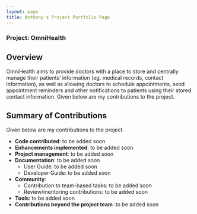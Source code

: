 ```yaml
---
layout: page
title: Anthony's Project Portfolio Page
---
```


### Project: OmniHealth

## Overview
OmniHealth aims to provide doctors with a place to store and centrally manage their patients’ information (eg. medical records, contact information), as well as allowing doctors to schedule appointments, send appointment reminders and other notifications to patients using their stored contact information.
Given below are my contributions to the project.

## Summary of Contributions

Given below are my contributions to the project.

* **Code contributed**: to be added soon
* **Enhancements implemented**: to be added soon
* **Project management**: to be added soon
* **Documentation**: to be added soon
  * User Guide: to be added soon
  * Developer Guide: to be added soon
* **Community**:
  * Contribution to team-based tasks: to be added soon
  * Review/mentoring contributions: to be added soon
* **Tools**: to be added soon
* **Contributions beyond the project team** :to be added soon
